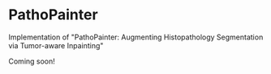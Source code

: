 # PathoPainter
Implementation of "PathoPainter: Augmenting Histopathology Segmentation via Tumor-aware Inpainting"

Coming soon!
